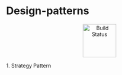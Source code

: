 # Design-patterns
<div style="text-align: center">
  <p>
    <a href="https://travis-ci.org/amraw/Design-patterns"><img alt="Build Status" src="https://travis-ci.org/amraw/Design-patterns.svg?branch=master" style="width: 90px"/></a>
    
  </p>
</div>
1. Strategy Pattern
